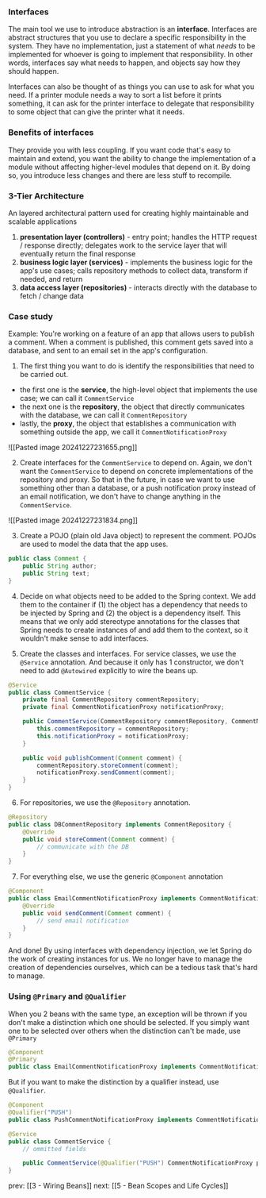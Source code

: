 ### Interfaces
The main tool we use to introduce abstraction is an **interface**. Interfaces are abstract structures that you use to declare a specific responsibility in the system. They have no implementation, just a statement of what *needs* to be implemented for whoever is going to implement that responsibility. In other words, interfaces say what needs to happen, and objects say how they should happen.

Interfaces can also be thought of as things you can use to ask for what you need. If a printer module needs a way to sort a list before it prints something, it can ask for the printer interface to delegate that responsibility to some object that can give the printer what it needs.

### Benefits of interfaces
They provide you with less coupling. If you want code that's easy to maintain and extend, you want the ability to change the implementation of a module without affecting higher-level modules that depend on it. By doing so, you introduce less changes and there are less stuff to recompile.

### 3-Tier Architecture
An layered architectural pattern used for creating highly maintainable and scalable applications
1. **presentation layer (controllers)** - entry point; handles the HTTP request / response directly; delegates work to the service layer that will eventually return the final response
2. **business logic layer (services)** - implements the business logic for the app's use cases; calls repository methods to collect data, transform if needed, and return
3. **data access layer (repositories)** - interacts directly with the database to fetch / change data

### Case study
Example: You're working on a feature of an app that allows users to publish a comment. When a comment is published, this comment gets saved into a database, and sent to an email set in the app's configuration.

1. The first thing you want to do is identify the responsibilities that need to be carried out.
- the first one is the **service**, the high-level object that implements the use case; we can call it `CommentService`
- the next one is the **repository**, the object that directly communicates with the database, we can call it `CommentRepository`
- lastly, the **proxy**, the object that establishes a communication with something outside the app, we call it `CommentNotificationProxy`

![[Pasted image 20241227231655.png]]

2. Create interfaces for the `CommentService` to depend on. Again, we don't want the `CommentService` to depend on concrete implementations of the repository and proxy. So that in the future, in case we want to use something other than a database, or a push notification proxy instead of an email notification, we don't have to change anything in the `CommentService`.

![[Pasted image 20241227231834.png]]

3. Create a POJO (plain old Java object) to represent the comment. POJOs are used to model the data that the app uses.
```java
public class Comment {
	public String author;
	public String text;
}
```

4. Decide on what objects need to be added to the Spring context. We add them to the container if (1) the object has a dependency that needs to be injected by Spring and (2) the object is a dependency itself. This means that we only add stereotype annotations for the classes that Spring needs to create instances of and add them to the context, so it wouldn't make sense to add interfaces.

5. Create the classes and interfaces. For service classes, we use the `@Service` annotation. And because it only has 1 constructor, we don't need to add `@Autowired` explicitly to wire the beans up.

```java
@Service
public class CommentService {
	private final CommentRepository commentRepository;
	private final CommentNotificationProxy notificationProxy;

	public CommentService(CommentRepository commentRepository, CommentNotificationProxy notificationProxy) {
		this.commentRepository = commentRepository;
		this.notificationProxy = notificationProxy;
	}

	public void publishComment(Comment comment) {
		commentRepository.storeComment(comment);
		notificationProxy.sendComment(comment);
	}
}
```

6. For repositories, we use the `@Repository` annotation.
```java
@Repository
public class DBCommentRepository implements CommentRepository {
	@Override
	public void storeComment(Comment comment) {
		// communicate with the DB
	}
}
```

7. For everything else, we use the generic `@Component` annotation
```java
@Component
public class EmailCommentNotificationProxy implements CommentNotificationProxy {
	@Override
	public void sendComment(Comment comment) {
		// send email notification
	}
}
```

And done! By using interfaces with dependency injection, we let Spring do the work of creating instances for us. We no longer have to manage the creation of dependencies ourselves, which can be a tedious task that's hard to manage.


### Using `@Primary` and `@Qualifier`
When you 2 beans with the same type, an exception will be thrown if you don't make a distinction which one should be selected. If you simply want one to be selected over others when the distinction can't be made, use `@Primary`

```java
@Component
@Primary
public class EmailCommentNotificationProxy implements CommentNotificationProxy {} 
```

But if you want to make the distinction by a qualifier instead, use `@Qualifier`.
```java
@Component
@Qualifier("PUSH")
public class PushCommentNotificationProxy implements CommentNotificationProxy {}
```

```java
@Service
public class CommentService {
	// ommitted fields

	public CommentService(@Qualifier("PUSH") CommentNotificationProxy proxy) { }
}
```

prev: [[3 - Wiring Beans]]
next: [[5 - Bean Scopes and Life Cycles]]